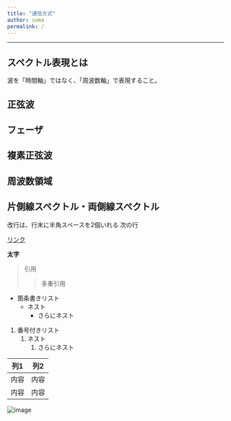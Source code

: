 ```yaml
---
title: "通信方式"
author: soma
permalink: /
---
```







---

## スペクトル表現とは
波を「時間軸」ではなく、「周波数軸」で表現すること。
## 正弦波

## フェーザ

## 複素正弦波

## 周波数領域

## 片側線スペクトル・両側線スペクトル

改行は、行末に半角スペースを2個いれる
次の行

[リンク](https://www.google.co.jp/)

**太字**

> 引用
>> 多重引用


- 箇条書きリスト
  - ネスト
    - さらにネスト


1. 番号付きリスト
   1. ネスト
      1. さらにネスト


| 列1  | 列2  |
|-----|-----|
| 内容  | 内容  |
| 内容  | 内容  |

![image](/Create_WebSite/assets/images/logo-150.png)
